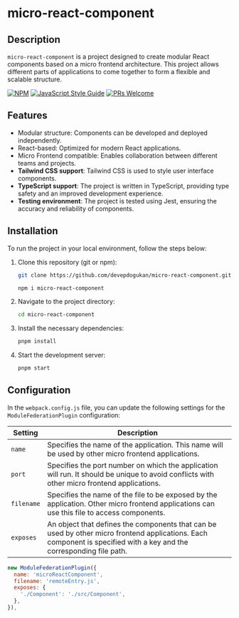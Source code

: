 # micro-react-component

## Description
`micro-react-component` is a project designed to create modular React components based on a micro frontend architecture. This project allows different parts of applications to come together to form a flexible and scalable structure.

[![NPM](https://img.shields.io/npm/v/micro-react-component)](https://www.npmjs.com/package/micro-react-component) [![JavaScript Style Guide](https://img.shields.io/badge/code_style-standard-brightgreen.svg)](https://standardjs.com) [![PRs Welcome](https://img.shields.io/badge/PRs-welcome-brightgreen.svg)](https://github.com/devepdogukan/micro-react-component)

## Features
- Modular structure: Components can be developed and deployed independently.
- React-based: Optimized for modern React applications.
- Micro Frontend compatible: Enables collaboration between different teams and projects.
- **Tailwind CSS support**: Tailwind CSS is used to style user interface components.
- **TypeScript support**: The project is written in TypeScript, providing type safety and an improved development experience.
- **Testing environment**: The project is tested using Jest, ensuring the accuracy and reliability of components.

## Installation
To run the project in your local environment, follow the steps below:

1. Clone this repository (git or npm):
   ```bash
   git clone https://github.com/devepdogukan/micro-react-component.git
   ```

   ```bash
   npm i micro-react-component
   ```    

2. Navigate to the project directory:
   ```bash
   cd micro-react-component
   ```

3. Install the necessary dependencies:
   ```bash
   pnpm install
   ```

4. Start the development server:
   ```bash
   pnpm start
   ```

## Configuration
In the `webpack.config.js` file, you can update the following settings for the `ModuleFederationPlugin` configuration:

| Setting       | Description                                                                                              |
|------------|-------------------------------------------------------------------------------------------------------|
| `name`     | Specifies the name of the application. This name will be used by other micro frontend applications.   |
| `port`     | Specifies the port number on which the application will run. It should be unique to avoid conflicts with other micro frontend applications. |
| `filename` | Specifies the name of the file to be exposed by the application. Other micro frontend applications can use this file to access components. |
| `exposes`  | An object that defines the components that can be used by other micro frontend applications. Each component is specified with a key and the corresponding file path. |

```javascript
new ModuleFederationPlugin({
  name: 'microReactComponent',
  filename: 'remoteEntry.js',
  exposes: {
    './Component': './src/Component',
  },
}),
```

